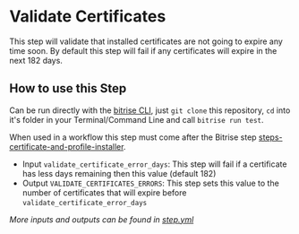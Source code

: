 # Validate Certificates

This step will validate that installed certificates are not going to expire any time soon. By default this step will fail if any certificates will expire in the next 182 days.

## How to use this Step

Can be run directly with the [bitrise CLI](https://github.com/bitrise-io/bitrise),
just `git clone` this repository, `cd` into it's folder in your Terminal/Command Line
and call `bitrise run test`.

When used in a workflow this step must come after the Bitrise step [steps-certificate-and-profile-installer](https://github.com/bitrise-io/steps-certificate-and-profile-installer).

* Input `validate_certificate_error_days`: This step will fail if a certificate has less days remaining then this value (default 182) 
* Output `VALIDATE_CERTIFICATES_ERRORS`: This step sets this value to the number of certificates that will expire before `validate_certificate_error_days`

*More inputs and outputs can be found in [step.yml](step.yml)*
